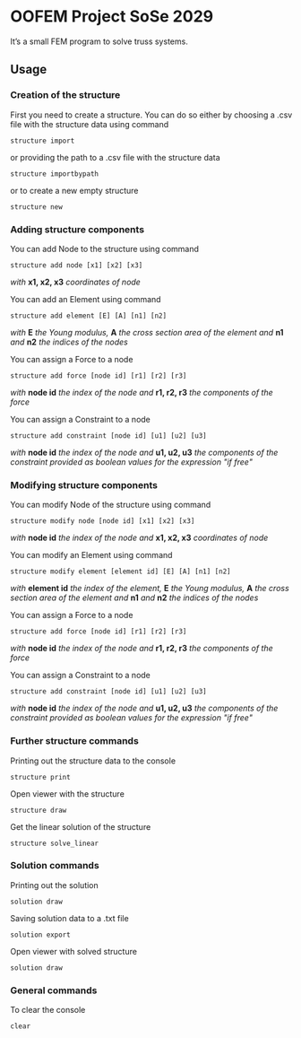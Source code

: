 # OOFEM Project SoSe 2029
It’s a small FEM program to solve truss systems.

## Usage
### Creation of the structure
First you need to create a structure.
You can do so either by choosing a .csv file with the structure data using command
```
structure import
```

or providing the path to a .csv file with the structure data
```
structure importbypath
```

or to create a new empty structure
```
structure new
```

### Adding structure components
You can add Node to the structure using command
```
structure add node [x1] [x2] [x3]
```
*with* **x1, x2, x3** *coordinates of node*

You can add an Element using command
```
structure add element [E] [A] [n1] [n2]
```
*with* **E** *the Young modulus,* **A** *the cross section area of the element and* **n1** *and* **n2** *the indices of the nodes*

You can assign a Force to a node
```
structure add force [node id] [r1] [r2] [r3]
```
*with* **node id** *the index of the node and* **r1, r2, r3** *the components of the force*

You can assign a Constraint to a node
```
structure add constraint [node id] [u1] [u2] [u3]
```
*with* **node id** *the index of the node and* **u1, u2, u3** *the components of the constraint provided as boolean values for the expression "if free"*

### Modifying structure components
You can modify Node of the structure using command
```
structure modify node [node id] [x1] [x2] [x3]
```
*with* **node id** *the index of the node and* **x1, x2, x3** *coordinates of node*

You can modify an Element using command
```
structure modify element [element id] [E] [A] [n1] [n2]
```
*with* **element id** *the index of the element,* **E** *the Young modulus,* **A** *the cross section area of the element and* **n1** *and* **n2** *the indices of the nodes*

You can assign a Force to a node
```
structure add force [node id] [r1] [r2] [r3]
```
*with* **node id** *the index of the node and* **r1, r2, r3** *the components of the force*

You can assign a Constraint to a node
```
structure add constraint [node id] [u1] [u2] [u3]
```
*with* **node id** *the index of the node and* **u1, u2, u3** *the components of the constraint provided as boolean values for the expression "if free"*

### Further structure commands
Printing out the structure data to the console
```
structure print
```

Open viewer with the structure
```
structure draw
```

Get the linear solution of the structure
```
structure solve_linear
```

### Solution commands
Printing out the solution
```
solution draw
```

Saving solution data to a .txt file
```
solution export
```

Open viewer with solved structure
```
solution draw
```

### General commands
To clear the console
```
clear
```
